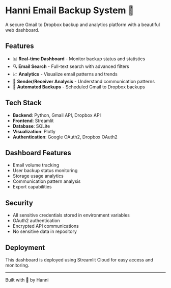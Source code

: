 # Hanni Email Backup System 📧

A secure Gmail to Dropbox backup and analytics platform with a beautiful web dashboard.

## Features

- 📊 **Real-time Dashboard** - Monitor backup status and statistics
- 🔍 **Email Search** - Full-text search with advanced filters
- 📈 **Analytics** - Visualize email patterns and trends
- 👥 **Sender/Receiver Analysis** - Understand communication patterns
- 💾 **Automated Backups** - Scheduled Gmail to Dropbox backups

## Tech Stack

- **Backend**: Python, Gmail API, Dropbox API
- **Frontend**: Streamlit
- **Database**: SQLite
- **Visualization**: Plotly
- **Authentication**: Google OAuth2, Dropbox OAuth2

## Dashboard Features

- Email volume tracking
- User backup status monitoring
- Storage usage analytics
- Communication pattern analysis
- Export capabilities

## Security

- All sensitive credentials stored in environment variables
- OAuth2 authentication
- Encrypted API communications
- No sensitive data in repository

## Deployment

This dashboard is deployed using Streamlit Cloud for easy access and monitoring.

---

Built with 💜 by Hanni
